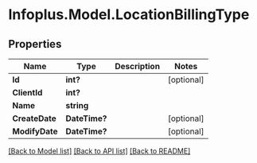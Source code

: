 # Infoplus.Model.LocationBillingType
## Properties

Name | Type | Description | Notes
------------ | ------------- | ------------- | -------------
**Id** | **int?** |  | [optional] 
**ClientId** | **int?** |  | 
**Name** | **string** |  | 
**CreateDate** | **DateTime?** |  | [optional] 
**ModifyDate** | **DateTime?** |  | [optional] 

[[Back to Model list]](../README.md#documentation-for-models) [[Back to API list]](../README.md#documentation-for-api-endpoints) [[Back to README]](../README.md)

